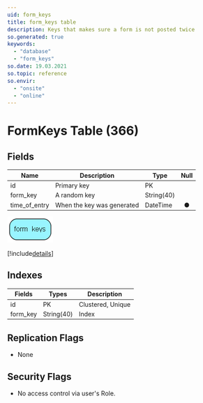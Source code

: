 ```yaml
---
uid: form_keys
title: form_keys table
description: Keys that makes sure a form is not posted twice
so.generated: true
keywords:
  - "database"
  - "form_keys"
so.date: 19.03.2021
so.topic: reference
so.envir:
  - "onsite"
  - "online"
---
```


# FormKeys Table (366)

## Fields

| Name | Description | Type | Null |
|------|-------------|------|:----:|
|id|Primary key|PK| |
|form\_key|A random key|String(40)| |
|time\_of\_entry|When the key was generated|DateTime|&#x25CF;|


![form_keys table relationship diagram](media\form_keys.png)

[!include[details](./includes/form-keys.md)]

## Indexes

| Fields | Types | Description |
|--------|-------|-------------|
|id |PK |Clustered, Unique |
|form\_key |String(40) |Index |

## Replication Flags

* None

## Security Flags

* No access control via user's Role.

